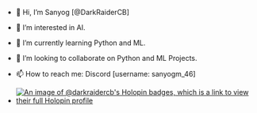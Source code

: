 - 👋 Hi, I’m Sanyog [@DarkRaiderCB]
- 👀 I’m interested in AI.
- 🌱 I’m currently learning Python and ML.
- 💞️ I’m looking to collaborate on Python and ML Projects.
- 📫 How to reach me: Discord [username: sanyogm_46]

- [![An image of @darkraidercb's Holopin badges, which is a link to view their full Holopin profile](https://holopin.me/darkraidercb)](https://holopin.io/@darkraidercb)

<!---
DarkRaiderCB/DarkRaiderCB is a ✨ special ✨ repository because its `README.md` (this file) appears on your GitHub profile.
You can click the Preview link to take a look at your changes.
--->
